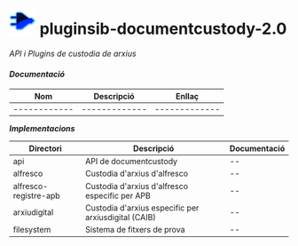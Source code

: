 # ![Logo](https://github.com/GovernIB/maven/raw/binaris/pluginsib/projectinfo_Attachments/icon.jpg) pluginsib-documentcustody-2.0
*API i Plugins de custodia de arxius*

#### ***Documentació***

Nom | Descripció | Enllaç
------------ | ------------- | -------------
------------ | ------------- | -------------

***Implementacions***

Directori | Descripció | Documentació
------------ | ------------- | -------------
api | API de documentcustody | --
alfresco | Custodia d'arxius d'alfresco | -- 
alfresco-registre-apb | Custodia d'arxius d'alfresco especific per APB | --
arxiudigital | Custodia d'arxius especific per arxiusdigital (CAIB) | --
filesystem | Sistema de fitxers de prova | --
